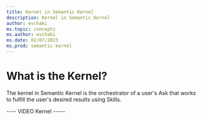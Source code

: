 ```yaml
---
title: Kernel in Semantic Kernel
description: Kernel in Semantic Kernel
author: evchaki
ms.topic: concepts
ms.author: evchaki
ms.date: 02/07/2023
ms.prod: semantic-kernel
---
```

# What is the Kernel?

The kernel in Semantic Kernel is the orchestrator of a user's Ask that works to fulfill the user's desired results using Skills.

---- VIDEO Kernel -----
